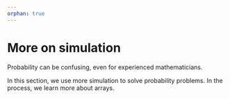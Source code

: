 ```yaml
---
orphan: true
---
```


# More on simulation

Probability can be confusing, even for experienced mathematicians.

In this section, we use more simulation to solve probability problems. In the
process, we learn more about arrays.
